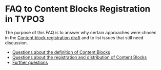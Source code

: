 # FAQ to Content Blocks Registration in TYPO3


The purpose of this FAQ is to answer why certain approaches were chosen in the [Content block registration draft](../ContentBlockRegistration.md)
and to list issues that still need discussion.

- [Questions about the definition of Content Blocks](FAQ_ContentBlockDefinition.md)
- [Questions about the registration and distribution of Content Blocks](FAQ_ContentBlockRegistration.md)
- [Further questions](FAQ_other.md)